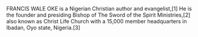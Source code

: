 FRANCIS WALE OKE is a Nigerian Christian author and evangelist,[1] He is the founder and presiding Bishop of The Sword of the Spirit Ministries,[2] also known as Christ Life Church with a 15,000 member headquarters in Ibadan, Oyo state, Nigeria.[3]
